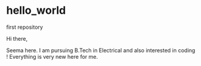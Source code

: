 # hello_world
first repository

 Hi there,

 Seema here. I am pursuing B.Tech in Electrical and also interested in coding !
 Everything is very new here for me.
